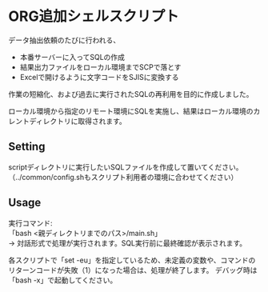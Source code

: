 # ORG追加シェルスクリプト

データ抽出依頼のたびに行われる、

- 本番サーバーに入ってSQLの作成
- 結果出力ファイルをローカル環境までSCPで落とす
- Excelで開けるように文字コードをSJISに変換する

作業の短縮化、および過去に実行されたSQLの再利用を目的に作成しました。

ローカル環境から指定のリモート環境にSQLを実施し、結果はローカル環境のカレントディレクトリに取得されます。

## Setting

scriptディレクトリに実行したいSQLファイルを作成して置いてください。
（../common/config.shもスクリプト利用者の環境に合わせてください）

## Usage

実行コマンド:  
「bash <親ディレクトリまでのパス>/main.sh」  
→ 対話形式で処理が実行されます。SQL実行前に最終確認が表示されます。  

各スクリプトで「set -eu」を指定しているため、未定義の変数や、コマンドのリターンコードが失敗（1）になった場合は、処理が終了します。
デバッグ時は「bash -x」で起動してください。
